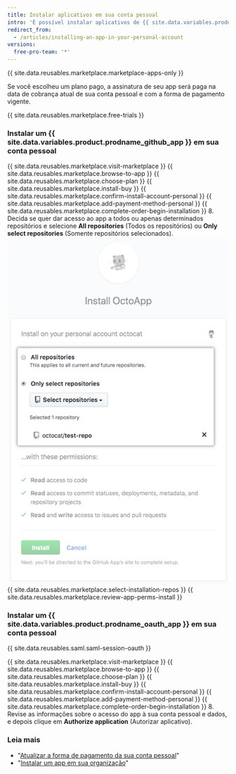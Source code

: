 ```yaml
---
title: Instalar aplicativos em sua conta pessoal
intro: 'É possível instalar aplicativos de {{ site.data.variables.product.prodname_marketplace }} para usar em sua conta pessoal.'
redirect_from:
  - /articles/installing-an-app-in-your-personal-account
versions:
  free-pro-team: '*'
---
```


{{ site.data.reusables.marketplace.marketplace-apps-only }}

Se você escolheu um plano pago, a assinatura de seu app será paga na data de cobrança atual de sua conta pessoal e com a forma de pagamento vigente.

{{ site.data.reusables.marketplace.free-trials }}

### Instalar um {{ site.data.variables.product.prodname_github_app }} em sua conta pessoal

{{ site.data.reusables.marketplace.visit-marketplace }}
{{ site.data.reusables.marketplace.browse-to-app }}
{{ site.data.reusables.marketplace.choose-plan }}
{{ site.data.reusables.marketplace.install-buy }}
{{ site.data.reusables.marketplace.confirm-install-account-personal }}
{{ site.data.reusables.marketplace.add-payment-method-personal }}
{{ site.data.reusables.marketplace.complete-order-begin-installation }}
8. Decida se quer dar acesso ao app a todos ou apenas determinados repositórios e selecione **All repositories** (Todos os repositórios) ou **Only select repositories** (Somente repositórios selecionados). ![Botões com opções para instalar um app em todos ou apenas determinados repositórios](/assets/images/help/marketplace/marketplace-choose-repo-install-option.png)
{{ site.data.reusables.marketplace.select-installation-repos }}
{{ site.data.reusables.marketplace.review-app-perms-install }}

### Instalar um {{ site.data.variables.product.prodname_oauth_app }} em sua conta pessoal

{{ site.data.reusables.saml.saml-session-oauth }}

{{ site.data.reusables.marketplace.visit-marketplace }}
{{ site.data.reusables.marketplace.browse-to-app }}
{{ site.data.reusables.marketplace.choose-plan }}
{{ site.data.reusables.marketplace.install-buy }}
{{ site.data.reusables.marketplace.confirm-install-account-personal }}
{{ site.data.reusables.marketplace.add-payment-method-personal }}
{{ site.data.reusables.marketplace.complete-order-begin-installation }}
8. Revise as informações sobre o acesso do app à sua conta pessoal e dados, e depois clique em **Authorize application** (Autorizar aplicativo).

### Leia mais

- "[Atualizar a forma de pagamento da sua conta pessoal](/articles/updating-your-personal-account-s-payment-method)"
- "[Instalar um app em sua organização](/articles/installing-an-app-in-your-organization)"
